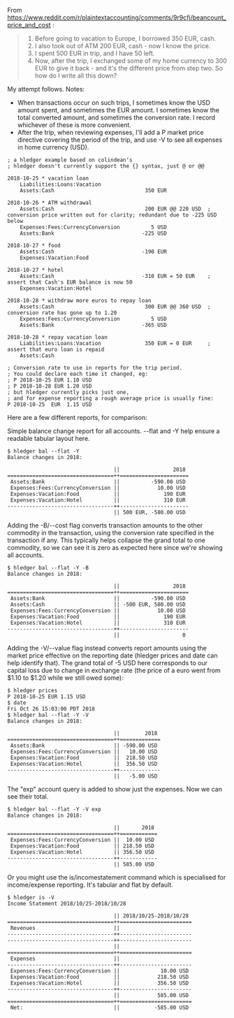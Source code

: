 From https://www.reddit.com/r/plaintextaccounting/comments/9r9cfj/beancount_price_and_cost :

> 1. Before going to vacation to Europe, I borrowed 350 EUR, cash.
> 2. I also took out of ATM 200 EUR, cash - now I know the price.
> 3. I spent 500 EUR in trip, and I have 50 left.
> 4. Now, after the trip, I exchanged some of my home currency to 300 EUR to give it back - and it's the different price from step two.
> So how do I write all this down?

My attempt follows. Notes:
- When transactions occur on such trips, I sometimes know the USD amount spent, and sometimes the EUR amount. I sometimes know the total converted amount, and sometimes the conversion rate. I record whichever of these is more convenient.
- After the trip, when reviewing expenses, I'll add a P market price directive covering the period of the trip, and use -V to see all expenses in home currency (USD).


```hledger
; a hledger example based on colindean's
; hledger doesn't currently support the {} syntax, just @ or @@

2018-10-25 * vacation loan
    Liabilities:Loans:Vacation
    Assets:Cash                             350 EUR

2018-10-26 * ATM withdrawal
    Assets:Cash                             200 EUR @@ 220 USD  ; conversion price written out for clarity; redundant due to -225 USD below
    Expenses:Fees:CurrencyConversion          5 USD
    Assets:Bank                            -225 USD

2018-10-27 * food
    Assets:Cash                            -190 EUR
    Expenses:Vacation:Food

2018-10-27 * hotel
    Assets:Cash                            -310 EUR = 50 EUR    ; assert that Cash's EUR balance is now 50
    Expenses:Vacation:Hotel

2018-10-28 * withdraw more euros to repay loan
    Assets:Cash                             300 EUR @@ 360 USD  ; conversion rate has gone up to 1.20
    Expenses:Fees:CurrencyConversion          5 USD
    Assets:Bank                            -365 USD

2018-10-28 * repay vacation loan
    Liabilities:Loans:Vacation              350 EUR = 0 EUR     ; assert that euro loan is repaid
    Assets:Cash

; Conversion rate to use in reports for the trip period.
; You could declare each time it changed, eg:
; P 2018-10-25 EUR 1.10 USD
; P 2018-10-28 EUR 1.20 USD
; but hledger currently picks just one,
; and for expense reporting a rough average price is usually fine:
P 2018-10-25  EUR  1.15 USD
```
Here are a few different reports, for comparison:

Simple balance change report for all accounts. --flat and -Y help ensure a readable tabular layout here.
```shell
$ hledger bal --flat -Y
Balance changes in 2018:

                                  ||                 2018 
==================================++======================
 Assets:Bank                      ||          -590.00 USD 
 Expenses:Fees:CurrencyConversion ||            10.00 USD 
 Expenses:Vacation:Food           ||              190 EUR 
 Expenses:Vacation:Hotel          ||              310 EUR 
----------------------------------++----------------------
                                  || 500 EUR, -580.00 USD 
```

Adding the -B/--cost flag converts transaction amounts to the other commodity in the transaction, using the conversion rate specified in the transaction if any. This typically helps collapse the grand total to one commodity, so we can see it is zero as expected here since we're showing all accounts.
```shell
$ hledger bal --flat -Y -B
Balance changes in 2018:

                                  ||                 2018 
==================================++======================
 Assets:Bank                      ||          -590.00 USD 
 Assets:Cash                      || -500 EUR, 580.00 USD 
 Expenses:Fees:CurrencyConversion ||            10.00 USD 
 Expenses:Vacation:Food           ||              190 EUR 
 Expenses:Vacation:Hotel          ||              310 EUR 
----------------------------------++----------------------
                                  ||                    0 
```

Adding the -V/--value flag instead converts report amounts using the market price effective on the reporting date (hledger prices and date can help identify that). The grand total of -5 USD here corresponds to our capital loss due to change in exchange rate (the price of a euro went from $1.10 to $1.20 while we still owed some):
```shell
$ hledger prices 
P 2018-10-25 EUR 1.15 USD
$ date
Fri Oct 26 15:03:00 PDT 2018
$ hledger bal --flat -Y -V
Balance changes in 2018:

                                  ||        2018 
==================================++=============
 Assets:Bank                      || -590.00 USD 
 Expenses:Fees:CurrencyConversion ||   10.00 USD 
 Expenses:Vacation:Food           ||  218.50 USD 
 Expenses:Vacation:Hotel          ||  356.50 USD 
----------------------------------++-------------
                                  ||   -5.00 USD 
```

The "exp" account query is added to show just the expenses. Now we can see their total.
```shell
$ hledger bal --flat -Y -V exp
Balance changes in 2018:

                                  ||       2018 
==================================++============
 Expenses:Fees:CurrencyConversion ||  10.00 USD 
 Expenses:Vacation:Food           || 218.50 USD 
 Expenses:Vacation:Hotel          || 356.50 USD 
----------------------------------++------------
                                  || 585.00 USD 
```

Or you might use the is/incomestatement command which is specialised for income/expense reporting.
It's tabular and flat by default.
```shell
$ hledger is -V
Income Statement 2018/10/25-2018/10/28

                                  || 2018/10/25-2018/10/28 
==================================++=======================
 Revenues                         ||                       
----------------------------------++-----------------------
----------------------------------++-----------------------
                                  ||                       
==================================++=======================
 Expenses                         ||                       
----------------------------------++-----------------------
 Expenses:Fees:CurrencyConversion ||             10.00 USD 
 Expenses:Vacation:Food           ||            218.50 USD 
 Expenses:Vacation:Hotel          ||            356.50 USD 
----------------------------------++-----------------------
                                  ||            585.00 USD 
==================================++=======================
 Net:                             ||           -585.00 USD 
```
